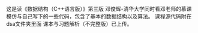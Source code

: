 这是读《数据结构（C++语言版）》第三版 邓俊辉-清华大学同时看邓老师的慕课模仿与自己写下的一些代码，包含了基本的数据结构以及算法。
课程源代码附在dsa文件夹里面
课本与习题解析（不完整版）已上传。